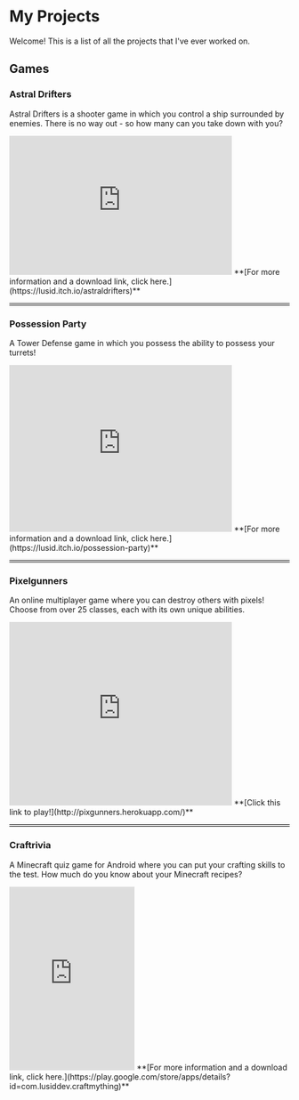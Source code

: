 # My Projects

Welcome! This is a list of all the projects that I've ever worked on.

## Games

### Astral Drifters
Astral Drifters is a shooter game in which you control a ship surrounded by enemies. There is no way out - so how many can you take down with you?
<iframe src="https://ruyili.github.io/jekyll-slideshow/slides/astraldrifters" scrolling="no" width="400px" height="250px" style="border: none;"></iframe>
**[For more information and a download link, click here.](https://lusid.itch.io/astraldrifters)**

<hr style="border-top: 1px solid black; border-bottom: 1px solid black; padding: .5px; background-color: transparent;">

### Possession Party
A Tower Defense game in which you possess the ability to possess your turrets!
<iframe src="https://ruyili.github.io/jekyll-slideshow/slides/possessionparty" scrolling="no" width="400px" height="300px" style="border: none;"></iframe>
**[For more information and a download link, click here.](https://lusid.itch.io/possession-party)**

<hr style="border-top: 1px solid black; border-bottom: 1px solid black; padding: .5px; background-color: transparent;">

### Pixelgunners
An online multiplayer game where you can destroy others with pixels! Choose from over 25 classes, each with its own unique abilities.
<iframe src="https://ruyili.github.io/jekyll-slideshow/slides/pixelgunners" scrolling="no" width="400px" height="330px" style="border: none;"></iframe>
**[Click this link to play!](http://pixgunners.herokuapp.com/)**

<hr style="border-top: 1px solid black; border-bottom: 1px solid black; padding: .5px; background-color: transparent;">

### Craftrivia
A Minecraft quiz game for Android where you can put your crafting skills to the test. How much do you know about your Minecraft recipes?
<iframe src="https://ruyili.github.io/jekyll-slideshow/slides/craftrivia" scrolling="no" width="225px" height="330px" style="border: none;"></iframe>
**[For more information and a download link, click here.](https://play.google.com/store/apps/details?id=com.lusiddev.craftmything)**
